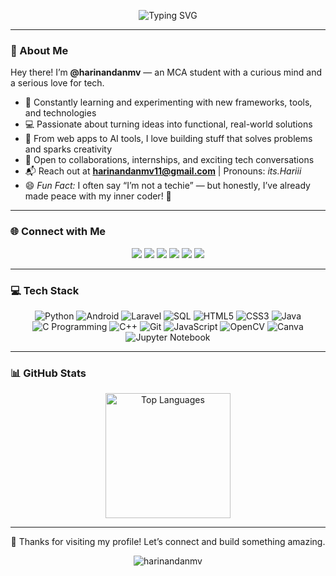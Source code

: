 <p align="center">
<img src="https://readme-typing-svg.herokuapp.com?font=Fira+Code&weight=600&size=24&pause=1000&center=true&vCenter=true&width=700&lines=%F0%9F%91%8B+Hiii+%2C+I'm+Harinandan;🎓+MCA+Student+%7C+💻+Tech+Enthusiast;🌐+Aspiring+Full-Stack+Developer;" alt="Typing SVG" />
</p>

---

### 💫 About Me

Hey there! I’m **@harinandanmv** — an MCA student with a curious mind and a serious love for tech.

- 🌱 Constantly learning and experimenting with new frameworks, tools, and technologies  
- 💻 Passionate about turning ideas into functional, real-world solutions  
- 🔧 From web apps to AI tools, I love building stuff that solves problems and sparks creativity  
- 🤝 Open to collaborations, internships, and exciting tech conversations  
- 📬 Reach out at **harinandanmv11@gmail.com** | Pronouns: *its.Hariii*  
- 😄 *Fun Fact:* I often say “I’m not a techie” — but honestly, I’ve already made peace with my inner coder! 🚀

---

### 🌐 Connect with Me

<p align="center">
  <a href="https://linkedin.com/in/harinandanmv" target="_blank"><img src="https://img.shields.io/badge/LinkedIn-0A66C2?style=for-the-badge&logo=linkedin&logoColor=white" /></a>
  <a href="https://x.com/harinandanmv" target="_blank"><img src="https://img.shields.io/badge/X-000000?style=for-the-badge&logo=x&logoColor=white" /></a> 
  <a href="mailto:harinandanmv11@gmail.com"><img src="https://img.shields.io/badge/Gmail-D14836?style=for-the-badge&logo=gmail&logoColor=white" /></a>
  <a href="https://github.com/harinandanmv" target="_blank"><img src="https://img.shields.io/badge/GitHub-181717?style=for-the-badge&logo=github&logoColor=white" /></a>
  <a href="https://www.hackerrank.com/profile/harinandanmv" target="_blank"><img src="https://img.shields.io/badge/HackerRank-2EC866?style=for-the-badge&logo=hackerrank&logoColor=white" /></a>
  <a href="https://leetcode.com/harinandanmv" target="_blank"><img src="https://img.shields.io/badge/LeetCode-FFA116?style=for-the-badge&logo=leetcode&logoColor=black" /></a> 
</p>

---

### 💻 Tech Stack

<p align="center">
  <img src="https://img.shields.io/badge/Python-3776AB?style=for-the-badge&logo=python&logoColor=white" alt="Python" />
  <img src="https://img.shields.io/badge/Android-3DDC84?style=for-the-badge&logo=android&logoColor=white" alt="Android" />
  <img src="https://img.shields.io/badge/Laravel-FF2D20?style=for-the-badge&logo=laravel&logoColor=white" alt="Laravel" />
  <img src="https://img.shields.io/badge/SQL-4479A1?style=for-the-badge&logo=postgresql&logoColor=white" alt="SQL" />
  <img src="https://img.shields.io/badge/HTML5-E34F26?style=for-the-badge&logo=html5&logoColor=white" alt="HTML5" />
  <img src="https://img.shields.io/badge/CSS3-1572B6?style=for-the-badge&logo=css3&logoColor=white" alt="CSS3" />
  <img src="https://img.shields.io/badge/Java-007396?style=for-the-badge&logo=openjdk&logoColor=white" alt="Java" />
  <img src="https://img.shields.io/badge/C%20Programming-FFC107?style=for-the-badge&logo=c&logoColor=white" alt="C Programming" />
  <img src="https://img.shields.io/badge/C++-00599C?style=for-the-badge&logo=c%2B%2B&logoColor=white" alt="C++" />
  <img src="https://img.shields.io/badge/Git-F05032?style=for-the-badge&logo=git&logoColor=white" alt="Git" />
  <img src="https://img.shields.io/badge/JavaScript-F7DF1E?style=for-the-badge&logo=javascript&logoColor=black" alt="JavaScript" />
  <img src="https://img.shields.io/badge/OpenCV-27338e?style=for-the-badge&logo=opencv&logoColor=white" alt="OpenCV" />
  <img src="https://img.shields.io/badge/Canva-E91E63?style=for-the-badge&logo=canva&logoColor=white" alt="Canva" />
  <img src="https://img.shields.io/badge/Jupyter-F37626?style=for-the-badge&logo=jupyter&logoColor=white" alt="Jupyter Notebook" />
</p>

---

### 📊 GitHub Stats

<p align="center">
  <img src="https://github-readme-stats.vercel.app/api/top-langs/?username=harinandanmv&theme=tokyonight&hide_border=false&layout=compact&langs_count=10" height="200" alt="Top Languages"/>
</p>

---

<p align="center">
  🚀 Thanks for visiting my profile! Let’s connect and build something amazing.
</p>

<p align="center">
  <img src="https://komarev.com/ghpvc/?username=harinandanmv&label=Profile+Views&color=0e75b6&style=flat-square" alt="harinandanmv" />
</p>
